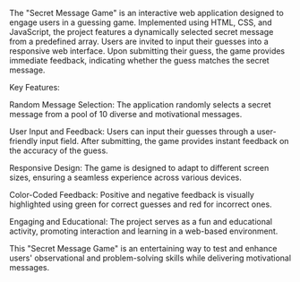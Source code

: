 
The "Secret Message Game" is an interactive web application designed to engage users in a guessing game. Implemented using HTML, CSS, and JavaScript, the project features a dynamically selected secret message from a predefined array. Users are invited to input their guesses into a responsive web interface. Upon submitting their guess, the game provides immediate feedback, indicating whether the guess matches the secret message.

Key Features:

Random Message Selection: The application randomly selects a secret message from a pool of 10 diverse and motivational messages.

User Input and Feedback: Users can input their guesses through a user-friendly input field. After submitting, the game provides instant feedback on the accuracy of the guess.

Responsive Design: The game is designed to adapt to different screen sizes, ensuring a seamless experience across various devices.

Color-Coded Feedback: Positive and negative feedback is visually highlighted using green for correct guesses and red for incorrect ones.

Engaging and Educational: The project serves as a fun and educational activity, promoting interaction and learning in a web-based environment.

This "Secret Message Game" is an entertaining way to test and enhance users' observational and problem-solving skills while delivering motivational messages.






